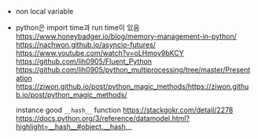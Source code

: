 - non local variable
- python은 import time과 run time이 있음
  https://www.honeybadger.io/blog/memory-management-in-python/
  https://nachwon.github.io/asyncio-futures/
  https://www.youtube.com/watch?v=oLHmoy9bKCY
  https://github.com/lih0905/Fluent_Python
  https://github.com/lih0905/python_multiprocessing/tree/master/Presentation
  https://ziwon.github.io/post/python_magic_methods/https://ziwon.github.io/post/python_magic_methods/

  instance good `__hash__` function https://stackgokr.com/detail/2278
  https://docs.python.org/3/reference/datamodel.html?highlight=__hash__#object.__hash__
